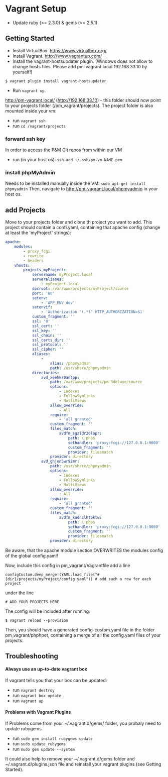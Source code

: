 # Vagrant Setup

* Update ruby (>= 2.3.0) & gems (>= 2.5.1)

## Getting Started

* Install VirtualBox.
https://www.virtualbox.org/
* Install Vagrant.
http://www.vagrantup.com/
* Install the vagrant-hostsupdater plugin. (Windows does not allow to change hosts files. Please add pm-vagrant.local 192.168.33.10 by yourself!)
```
$ vagrant plugin install vagrant-hostsupdater
```
* Run `vagrant up`.

http://pm-vagrant.local/ (http://192.168.33.10) - this folder should now point to your projects folder (/pm_vagrant/projects).
The project folder is also mounted inside your vm:

* run `vagrant ssh`
* run `cd /vagrant/projects`

### forward ssh key

In order to access the P&M Git repos from within our VM
* run (in your host os): `ssh-add ~/.ssh/pm-vm-NAME.pem`

### install phpMyAdmin

Needs to be installed manually inside the VM: `sudo apt-get install phpmyadmin`
Then, navigate to http://pm-vagrant.local/phpmyadmin in your host os. 

## add Projects

Move to your projects folder and clone th project you want to add.
This project should contain a confi.yaml, containing that apache config (change at least the 'myProject' strings):
```yaml
apache:
    modules:
        - proxy_fcgi
        - rewrite
        - headers
    vhosts:
        projects_myProject:
            servername: myProject.local
            serveraliases:
                - myProject.local
            docroot: /var/www/projects/myProject/source
            port: '80'
            setenv:
                - 'APP_ENV dev'
            setenvif:
                - 'Authorization "(.*)" HTTP_AUTHORIZATION=$1'
            custom_fragment: ''
            ssl: '0'
            ssl_cert: ''
            ssl_key: ''
            ssl_chain: ''
            ssl_certs_dir: ''
            ssl_protocol: ''
            ssl_cipher: ''
            aliases:
                -
                    alias: /phpmyadmin
                    path: /usr/share/phpmyadmin
            directories:
                avd_xeehkr0antpp:
                    path: /var/www/projects/pm_3deluxe/source
                    options:
                        - Indexes
                        - FollowSymlinks
                        - MultiViews
                    allow_override:
                        - All
                    require:
                        - 'all granted'
                    custom_fragment: ''
                    files_match:
                        avdfm_sgzidr20lopr:
                            path: \.php$
                            sethandler: 'proxy:fcgi://127.0.0.1:9000'
                            custom_fragment: ''
                            provider: filesmatch
                    provider: directory
                avd_ghjon5wr92mr:
                    path: /usr/share/phpmyadmin
                    options:
                        - Indexes
                        - FollowSymlinks
                        - MultiViews
                    allow_override:
                        - All
                    require:
                        - 'all granted'
                    custom_fragment: ''
                    files_match:
                        avdfm_kadnclhtbktw:
                            path: \.php$
                            sethandler: 'proxy:fcgi://127.0.0.1:9000'
                            custom_fragment: ''
                            provider: filesmatch
                    provider: directory   
```

Be aware, that the apache module section OVERWRITES the modules config of the global config.yaml!

Now, include this config in pm_vagrant/Vagrantfile add a line 
```
configCustom.deep_merge!(YAML.load_file("#{dir}/projects/myProject/config.yaml")) # add such a row for each project
``` 
under the line 
```
# ADD YOUR PROJECTS HERE
``` 

The config will be included after running:
```
$ vagrant reload --provision
```
Then, you should have a generated config-custom.yaml file in the folder pm_vagrant/phphpet, containing a merge of all the config.yaml files of your projects.

## Troubleshooting

#### Always use an up-to-date vagrant box

If vagrant tells you that your box can be updated:
* run `vagrant destroy`
* run `vagrant box update`
* run `vagrant up`

#### Problems with Vagrant Plugins

If Problems come from your ~/.vagrant.d/gems/ folder, you probaly need to update rubygems 
* run `sudo gem install rubygems-update`
* run `sudo update_rubygems`
* run `sudo gem update --system`

It could also help to remove your ~/.vagrant.d/gems folder and ~/.vagrant.d/plugins.json file
and reinstall your vagrant plugins (see Getting Started).
